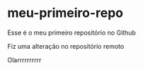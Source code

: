 # meu-primeiro-repo
Esse é o meu primeiro repositório no Github

Fiz uma alteração no repositório remoto

Olarrrrrrrrrr
